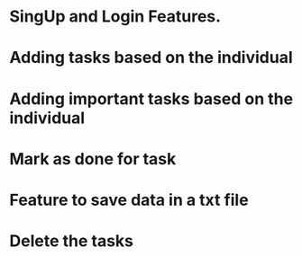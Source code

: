 # SingUp and Login Features.
# Adding tasks based on the individual
# Adding important tasks based on the individual
# Mark as done for task
# Feature to save data in a txt file
# Delete the tasks
